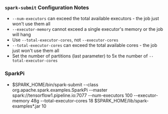 ### `spark-submit` Configuration Notes
* `--num-executors` can exceed the total available executors - the job just won't use them all
* `--executor-memory` cannot exceed a single executor's memory or the job will hang
* Use `--total-executor-cores`, not `--executor-cores`
* `--total-executor-cores` can exceed the total available cores - the job just won't use them all
* Set the number of partitions (last parameter) to 5x the number of `--total-executor-cores`

### SparkPi
* $SPARK_HOME/bin/spark-submit --class org.apache.spark.examples.SparkPi --master spark://tensorflow1.pipeline.io:7077 --num-executors 100 --executor-memory 48g --total-executor-cores 18 $SPARK_HOME/lib/spark-examples*.jar 10

